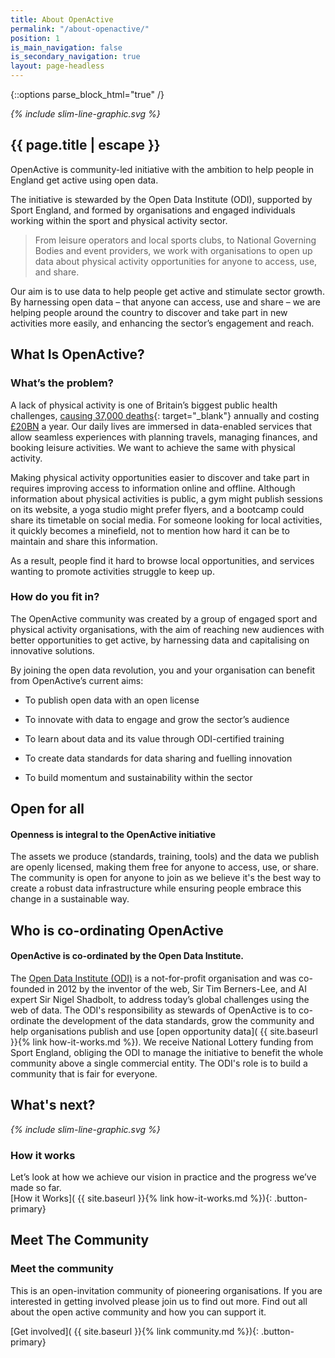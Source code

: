 ```yaml
---
title: About OpenActive
permalink: "/about-openactive/"
position: 1
is_main_navigation: false
is_secondary_navigation: true
layout: page-headless
---
```


{::options parse_block_html="true" /}

<!--  ---------------->
<!-- HERO BLOCK -->
<!--  ---------------->
<article markdown="0" class="hero--simple">
<i class="line-graphic">{% include slim-line-graphic.svg %}</i>
<div class="one">
<h1>{{ page.title | escape }}</h1>
<p>OpenActive is community-led initiative with the ambition to help people in England get active using open data. </p>
<p>The initiative is stewarded by the Open Data Institute (ODI), supported by Sport England, and formed by organisations and engaged individuals working within the sport and physical activity sector.</p>
</div>
</article>

<!--  ---------------->
<!-- TEXT BLOCK -->
<!--  ---------------->
<article>
<div class="one">

<blockquote>
From leisure operators and local sports clubs, to National Governing Bodies and event providers, we work with organisations to open up data about physical activity opportunities for anyone to access, use, and share.
</blockquote>

Our aim is to use data to help people get active and stimulate sector growth.
By harnessing open data – that anyone can access, use and share – we are helping people around the country to discover and take part in new activities more easily, and enhancing the sector’s engagement and reach.
</div>
</article>

<!--  ---------------->
<!-- FIFTY-TEXT BLOCK -->
<!--  ---------------->
<article class="title-row">
<h2 class="sub-heading-two">What Is OpenActive?</h2>
<div class="two">

### What’s the problem?

A lack of physical activity is one of Britain’s biggest public health challenges, [causing 37,000 deaths](http://webarchive.nationalarchives.gov.uk/20170106081014/http://www.apho.org.uk/RESOURCE/VIEW.ASPX?RID=123459){: target="_blank"} annually and costing [£20BN](https://www.gov.uk/government/uploads/system/uploads/attachment_data/file/279657/moving_living_more_inspired_2012.pdf) a year.
Our daily lives are immersed in data-enabled services that allow seamless experiences with planning travels, managing finances, and booking leisure activities. We want to achieve the same with physical activity.

Making physical activity opportunities easier to discover and take part in requires improving access to information online and offline. Although information about physical activities is public, a gym might publish sessions on its website, a yoga studio might prefer flyers, and a bootcamp could share its timetable on social media. For someone looking for local activities, it quickly becomes a minefield, not to mention how hard it can be to maintain and share this information.

As a result, people find it hard to browse local opportunities, and services wanting to promote activities struggle to keep up.

</div>
<div class="two">





### How do you fit in?

The OpenActive community was created by a group of engaged sport and physical activity organisations, with the aim of reaching new audiences with better opportunities to get active, by harnessing data and capitalising on innovative solutions.

By joining the open data revolution, you and your organisation can benefit from OpenActive’s current aims:

* To publish open data with an open license

* To innovate with data to engage and grow the sector’s audience

* To learn about data and its value through ODI-certified training

* To create data standards for data sharing and fuelling innovation

* To build momentum and sustainability within the sector

</div>
</article>

<!--  ---------------->
<!-- TEXT AREA-->
<!--  ---------------->
<article class="title-row">
<h2 class="sub-heading-two">Open for all</h2>
<div class="one">

#### Openness is integral to the OpenActive initiative

The assets we produce (standards, training, tools) and the data we publish are openly licensed, making them free for anyone to access, use, or share.
The community is open for anyone to join as we believe it's the best way to create a robust data infrastructure while ensuring people embrace this change in a sustainable way.

</div>
</article>

<!--  ---------------->
<!-- TEXT AREA-->
<!--  ---------------->
<article class="title-row">
<h2 class="sub-heading-two">Who is co-ordinating OpenActive</h2>
<div class="one">

#### OpenActive is co-ordinated by the Open Data Institute.

The [Open Data Institute (ODI)](http://theodi.org) is a not-for-profit organisation and was co-founded in 2012 by the inventor of the web, Sir Tim Berners-Lee, and AI expert Sir Nigel Shadbolt, to address today’s global challenges using the web of data.
The ODI's responsibility as stewards of  OpenActive is to co-ordinate the development of the data standards, grow the community and help organisations publish and use [open opportunity data]( {{ site.baseurl }}{% link how-it-works.md %}). We receive National Lottery funding from Sport England, obliging the ODI to manage the initiative to benefit the whole community above a single commercial entity.
The ODI's role is to build a community that is fair for everyone.

</div>
</article>

<!--  ---------------->
<!-- HOW IT WORKS CALL TO ACTION -->
<!--  ---------------->
<article markdown="0" class="call_to_action--full-width">
<h2 class="sub-heading-two">What's next?</h2>
<i class="line-graphic">{% include slim-line-graphic.svg %}</i>
<div markdown="1" class="one">

### How it works

Let’s look at how we achieve our vision in practice and the progress we’ve made so far.  
[How it Works]( {{ site.baseurl }}{% link how-it-works.md %}){: .button-primary}

</div>
<figure>
<div class="mask"></div>
<div class="image" style="background: url({{ site.baseurl }}(/uploads/Lesson-in-karate-school.jpg)center center / cover no-repeat;"></div>
</figure>
</article>





<!--  ---------------->
<!-- COMMUNITY CALL TO ACTION -->
<!--  ---------------->
<article class="call_to_action--wide">
<h2 class="sub-heading-two">Meet The Community</h2>

<div class="one">

### Meet the community

This is an open-invitation community of pioneering organisations. If you are interested in getting involved please join us to find out more.
Find out all about the open active community and how you can support it.

[Get involved]( {{ site.baseurl }}{% link community.md %}){: .button-primary}

<div class="line-graphic"></div>

</div>
</article>